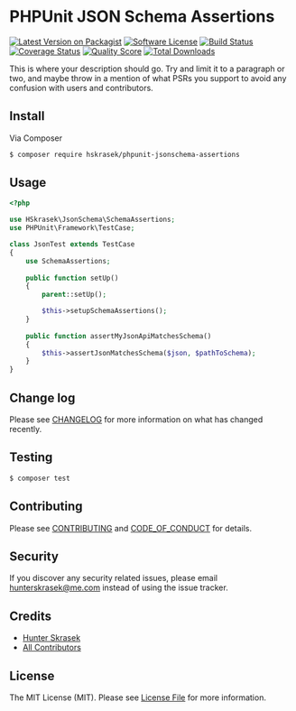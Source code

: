# PHPUnit JSON Schema Assertions

[![Latest Version on Packagist][ico-version]][link-packagist]
[![Software License][ico-license]](LICENSE.md)
[![Build Status][ico-travis]][link-travis]
[![Coverage Status][ico-scrutinizer]][link-scrutinizer]
[![Quality Score][ico-code-quality]][link-code-quality]
[![Total Downloads][ico-downloads]][link-downloads]

This is where your description should go. Try and limit it to a paragraph or two, and maybe throw in a mention of what
PSRs you support to avoid any confusion with users and contributors.

## Install

Via Composer

``` bash
$ composer require hskrasek/phpunit-jsonschema-assertions
```

## Usage

``` php
<?php

use HSkrasek\JsonSchema\SchemaAssertions;
use PHPUnit\Framework\TestCase;

class JsonTest extends TestCase
{
    use SchemaAssertions;
    
    public function setUp()
    {
        parent::setUp();

        $this->setupSchemaAssertions();
    }
    
    public function assertMyJsonApiMatchesSchema()
    {
        $this->assertJsonMatchesSchema($json, $pathToSchema);
    }
}
```

## Change log

Please see [CHANGELOG](CHANGELOG.md) for more information on what has changed recently.

## Testing

``` bash
$ composer test
```

## Contributing

Please see [CONTRIBUTING](CONTRIBUTING.md) and [CODE_OF_CONDUCT](CODE_OF_CONDUCT.md) for details.

## Security

If you discover any security related issues, please email hunterskrasek@me.com instead of using the issue tracker.

## Credits

- [Hunter Skrasek][link-author]
- [All Contributors][link-contributors]

## License

The MIT License (MIT). Please see [License File](LICENSE.md) for more information.

[ico-version]: https://img.shields.io/packagist/v/hskrasek/phpunit-jsonschema-assertions.svg?style=flat-square
[ico-license]: https://img.shields.io/badge/license-MIT-brightgreen.svg?style=flat-square
[ico-travis]: https://img.shields.io/travis/hskrasek/phpunit-jsonschema-assertions/master.svg?style=flat-square
[ico-scrutinizer]: https://img.shields.io/scrutinizer/coverage/g/hskrasek/phpunit-jsonschema-assertions.svg?style=flat-square
[ico-code-quality]: https://img.shields.io/scrutinizer/g/hskrasek/phpunit-jsonschema-assertions.svg?style=flat-square
[ico-downloads]: https://img.shields.io/packagist/dt/hskrasek/phpunit-jsonschema-assertions.svg?style=flat-square

[link-packagist]: https://packagist.org/packages/hskrasek/phpunit-jsonschema-assertions
[link-travis]: https://travis-ci.org/hskrasek/phpunit-jsonschema-assertions
[link-scrutinizer]: https://scrutinizer-ci.com/g/hskrasek/phpunit-jsonschema-assertions/code-structure
[link-code-quality]: https://scrutinizer-ci.com/g/hskrasek/phpunit-jsonschema-assertions
[link-downloads]: https://packagist.org/packages/hskrasek/phpunit-jsonschema-assertions
[link-author]: https://github.com/hskrasek
[link-contributors]: ../../contributors
